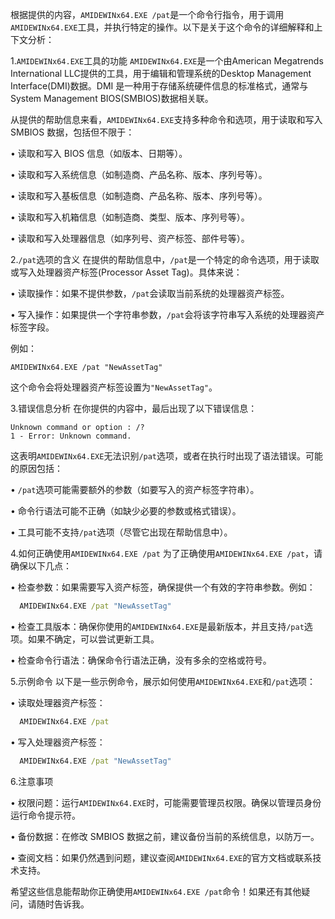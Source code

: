 根据提供的内容，`AMIDEWINx64.EXE /pat`是一个命令行指令，用于调用`AMIDEWINx64.EXE`工具，并执行特定的操作。以下是关于这个命令的详细解释和上下文分析：


1.`AMIDEWINx64.EXE`工具的功能
`AMIDEWINx64.EXE`是一个由American Megatrends International LLC提供的工具，用于编辑和管理系统的Desktop Management Interface(DMI)数据。DMI 是一种用于存储系统硬件信息的标准格式，通常与System Management BIOS(SMBIOS)数据相关联。

从提供的帮助信息来看，`AMIDEWINx64.EXE`支持多种命令和选项，用于读取和写入 SMBIOS 数据，包括但不限于：

• 读取和写入 BIOS 信息（如版本、日期等）。

• 读取和写入系统信息（如制造商、产品名称、版本、序列号等）。

• 读取和写入基板信息（如制造商、产品名称、版本、序列号等）。

• 读取和写入机箱信息（如制造商、类型、版本、序列号等）。

• 读取和写入处理器信息（如序列号、资产标签、部件号等）。


2.`/pat`选项的含义
在提供的帮助信息中，`/pat`是一个特定的命令选项，用于读取或写入处理器资产标签(Processor Asset Tag)。具体来说：

• 读取操作：如果不提供参数，`/pat`会读取当前系统的处理器资产标签。

• 写入操作：如果提供一个字符串参数，`/pat`会将该字符串写入系统的处理器资产标签字段。

例如：

```plaintext
AMIDEWINx64.EXE /pat "NewAssetTag"
```

这个命令会将处理器资产标签设置为`"NewAssetTag"`。


3.错误信息分析
在你提供的内容中，最后出现了以下错误信息：

```
Unknown command or option : /?
1 - Error: Unknown command.
```

这表明`AMIDEWINx64.EXE`无法识别`/pat`选项，或者在执行时出现了语法错误。可能的原因包括：

• `/pat`选项可能需要额外的参数（如要写入的资产标签字符串）。

• 命令行语法可能不正确（如缺少必要的参数或格式错误）。

• 工具可能不支持`/pat`选项（尽管它出现在帮助信息中）。


4.如何正确使用`AMIDEWINx64.EXE /pat`
为了正确使用`AMIDEWINx64.EXE /pat`，请确保以下几点：

• 检查参数：如果需要写入资产标签，确保提供一个有效的字符串参数。例如：

```cmd
  AMIDEWINx64.EXE /pat "NewAssetTag"
  ```


• 检查工具版本：确保你使用的`AMIDEWINx64.EXE`是最新版本，并且支持`/pat`选项。如果不确定，可以尝试更新工具。

• 检查命令行语法：确保命令行语法正确，没有多余的空格或符号。


5.示例命令
以下是一些示例命令，展示如何使用`AMIDEWINx64.EXE`和`/pat`选项：

• 读取处理器资产标签：

```cmd
  AMIDEWINx64.EXE /pat
  ```


• 写入处理器资产标签：

```cmd
  AMIDEWINx64.EXE /pat "NewAssetTag"
  ```



6.注意事项

• 权限问题：运行`AMIDEWINx64.EXE`时，可能需要管理员权限。确保以管理员身份运行命令提示符。

• 备份数据：在修改 SMBIOS 数据之前，建议备份当前的系统信息，以防万一。

• 查阅文档：如果仍然遇到问题，建议查阅`AMIDEWINx64.EXE`的官方文档或联系技术支持。

希望这些信息能帮助你正确使用`AMIDEWINx64.EXE /pat`命令！如果还有其他疑问，请随时告诉我。